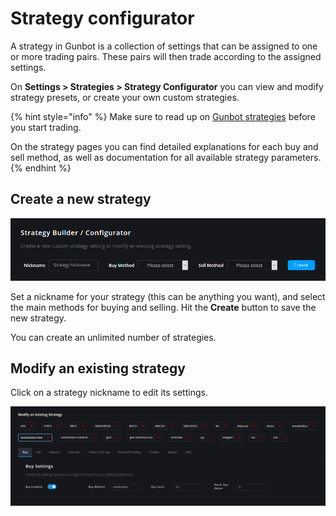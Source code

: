 # Strategy configurator

A strategy in Gunbot is a collection of settings that can be assigned to one or more trading pairs. These pairs will then trade according to the assigned settings.

On **Settings &gt; Strategies &gt; Strategy Configurator** you can view and modify strategy presets, or create your own custom strategies.

{% hint style="info" %}
Make sure to read up on [Gunbot strategies](../../trading-strategy-options/strategy-options.md) before you start trading.

On the strategy pages you can find detailed explanations for each buy and sell method, as well as documentation for all available strategy parameters.
{% endhint %}

## Create a new strategy

![](../../.gitbook/assets/image%20%2823%29.png)

Set a nickname for your strategy \(this can be anything you want\), and select the main methods for buying and selling. Hit the **Create** button to save the new strategy.  
  
You can create an unlimited number of strategies.

 

## Modify an existing strategy

Click on a strategy nickname to edit its settings.

![](../../.gitbook/assets/image%20%2814%29.png)

